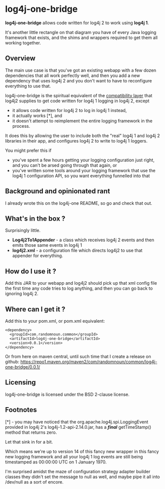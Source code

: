 
# log4j-one-bridge

**log4j-one-bridge** allows code written for log4j 2 to work using **log4j 1**.

It's another little rectangle on that diagram you have of every Java logging framework that exists, and the shims and wrappers required to get them all working together.

## Overview

The main use case is that you've got an existing webapp with a few dozen dependencies that all work perfectly well, and then you add a new dependency that uses log4j 2 and you don't want to have to reconfigure everything to use that.

log4j-one-bridge is the spiritual equivalent of the [compatibility layer](https://logging.apache.org/log4j/2.x/manual/compatibility.html) that log4j2 supplies to get code written for log4j 1 logging in log4j 2, except 
* it allows code written for log4j 2 to log in log4j 1 instead,
* it actually works [*], and 
* it doesn't attempt to reimplement the entire logging framework in the process.

It does this by allowing the user to include both the "real" log4j 1 and log4j 2 libraries in their app, and configures log4j 2 to write to log4j 1 loggers.

You might prefer this if 
* you've spent a few hours getting your logging configuration just right, and you can't be arsed going through that again, or 
* you've written some tools around your logging framework that use the log4j 1 configuration API, so you want everything funnelled into that


## Background and opinionated rant

I already wrote this on the log4j-one README, so go and check that out. 


## What's in the box ?

Surprisingly little.

* **Log4j2To1Appender** - a class which receives log4j 2 events and then emits those same events in log4j 1
* **log4j2.xml** - a configuration file which directs log4j2 to use that appender for everything. 


## How do I use it ? 

Add this JAR to your webapp and log4j2 should pick up that xml config file the first time any code tries to log anything, and then you can go back to ignoring log4j 2.


## Where can I get it ? 

Add this to your pom.xml, or pom.xml equivalent:
```
<dependency>
  <groupId>com.randomnoun.common</groupId>
  <artifactId>log4j-one-bridge</artifactId>
  <version>0.0.1</version>
</dependency>
```
Or from here on maven central, until such time that I create a release on github:  https://repo1.maven.org/maven2/com/randomnoun/common/log4j-one-bridge/0.0.1/

## Licensing

log4j-one-bridge is licensed under the BSD 2-clause license.

## Footnotes

[*] - you may have noticed that the org.apache.log4j.spi.LoggingEvent provided in log4j 2's log4j-1.2-api-2.14.0.jar, has a ***final*** getTimeStamp() method that returns zero.

Let that sink in for a bit. 

Which means we're up to version 14 of this fancy new wrapper in this fancy new logging framework and all your log4j 1 log events are still being timestamped as 00:00:00 UTC on 1 January 1970. 

I'm surprised amidst the maze of configuration strategy adapter builder classes they didn't set the message to null as well, and maybe pipe it all into /dev/null as a sort of encore.
